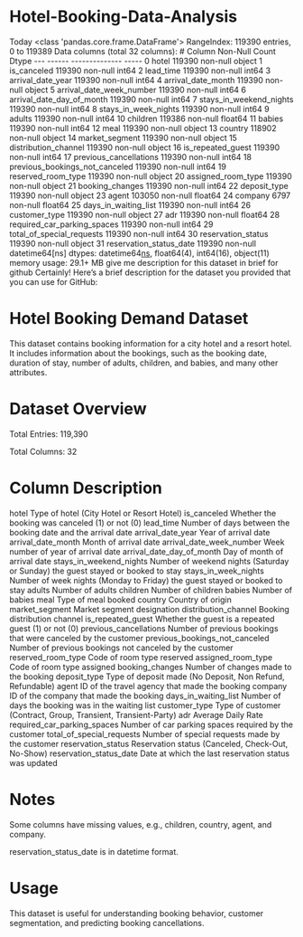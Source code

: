 # Hotel-Booking-Data-Analysis
Today
<class 'pandas.core.frame.DataFrame'> RangeIndex: 119390 entries, 0 to 119389 Data columns (total 32 columns): # Column Non-Null Count Dtype --- ------ -------------- ----- 0 hotel 119390 non-null object 1 is_canceled 119390 non-null int64 2 lead_time 119390 non-null int64 3 arrival_date_year 119390 non-null int64 4 arrival_date_month 119390 non-null object 5 arrival_date_week_number 119390 non-null int64 6 arrival_date_day_of_month 119390 non-null int64 7 stays_in_weekend_nights 119390 non-null int64 8 stays_in_week_nights 119390 non-null int64 9 adults 119390 non-null int64 10 children 119386 non-null float64 11 babies 119390 non-null int64 12 meal 119390 non-null object 13 country 118902 non-null object 14 market_segment 119390 non-null object 15 distribution_channel 119390 non-null object 16 is_repeated_guest 119390 non-null int64 17 previous_cancellations 119390 non-null int64 18 previous_bookings_not_canceled 119390 non-null int64 19 reserved_room_type 119390 non-null object 20 assigned_room_type 119390 non-null object 21 booking_changes 119390 non-null int64 22 deposit_type 119390 non-null object 23 agent 103050 non-null float64 24 company 6797 non-null float64 25 days_in_waiting_list 119390 non-null int64 26 customer_type 119390 non-null object 27 adr 119390 non-null float64 28 required_car_parking_spaces 119390 non-null int64 29 total_of_special_requests 119390 non-null int64 30 reservation_status 119390 non-null object 31 reservation_status_date 119390 non-null datetime64[ns] dtypes: datetime64[ns](1), float64(4), int64(16), object(11) memory usage: 29.1+ MB give me description for this dataset in brief for github
Certainly! Here’s a brief description for the dataset you provided that you can use for GitHub:

# Hotel Booking Demand Dataset
This dataset contains booking information for a city hotel and a resort hotel. It includes information about the bookings, such as the booking date, duration of stay, number of adults, children, and babies, and many other attributes.

# Dataset Overview
Total Entries: 119,390

Total Columns: 32

# Column	Description
hotel	Type of hotel (City Hotel or Resort Hotel)
is_canceled	Whether the booking was canceled (1) or not (0)
lead_time	Number of days between the booking date and the arrival date
arrival_date_year	Year of arrival date
arrival_date_month	Month of arrival date
arrival_date_week_number	Week number of year of arrival date
arrival_date_day_of_month	Day of month of arrival date
stays_in_weekend_nights	Number of weekend nights (Saturday or Sunday) the guest stayed or booked to stay
stays_in_week_nights	Number of week nights (Monday to Friday) the guest stayed or booked to stay
adults	Number of adults
children	Number of children
babies	Number of babies
meal	Type of meal booked
country	Country of origin
market_segment	Market segment designation
distribution_channel	Booking distribution channel
is_repeated_guest	Whether the guest is a repeated guest (1) or not (0)
previous_cancellations	Number of previous bookings that were canceled by the customer
previous_bookings_not_canceled	Number of previous bookings not canceled by the customer
reserved_room_type	Code of room type reserved
assigned_room_type	Code of room type assigned
booking_changes	Number of changes made to the booking
deposit_type	Type of deposit made (No Deposit, Non Refund, Refundable)
agent	ID of the travel agency that made the booking
company	ID of the company that made the booking
days_in_waiting_list	Number of days the booking was in the waiting list
customer_type	Type of customer (Contract, Group, Transient, Transient-Party)
adr	Average Daily Rate
required_car_parking_spaces	Number of car parking spaces required by the customer
total_of_special_requests	Number of special requests made by the customer
reservation_status	Reservation status (Canceled, Check-Out, No-Show)
reservation_status_date	Date at which the last reservation status was updated
# Notes
Some columns have missing values, e.g., children, country, agent, and company.

reservation_status_date is in datetime format.

# Usage
This dataset is useful for understanding booking behavior, customer segmentation, and predicting booking cancellations.

